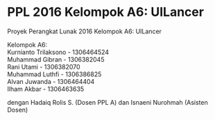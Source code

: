 # PPL 2016 Kelompok A6: UILancer
Proyek Perangkat Lunak 2016 Kelompok A6: UILancer

Kelompok A6:  
Kurnianto Trilaksono - 1306464524  
Muhammad Gibran -  1306382045  
Rani Utami  - 1306382070  
Muhammad Luthfi - 1306386825  
Alvan Juwanda -  1306464404   
Ilham Akbar - 1306463635  
  
dengan Hadaiq Rolis S. (Dosen PPL A) dan Isnaeni Nurohmah (Asisten Dosen)  